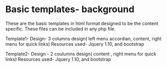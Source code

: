 Basic templates- background
===========================

These are the basic templates in html format designed to be the content specific.
These files can be included in any php file.

Template1- 
	Design- 3 columns design( left menu accordian, content, right menu for quick links)
	Resources used- Jquery 1.10, and bootstrap

	
	
Template2-
	Design - 2 coulumns design( content , right menu for quick links)
	Resources used- Jquery 1.10, and bootstrap

